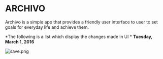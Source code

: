 # ARCHIVO # 

Archivo is a simple app that provides a friendly user interface to user to set goals for everyday life and achieve them.

*The following is a list which display the changes made in UI * 
**Tuesday, March 1, 2016**

![save.png](https://bitbucket.org/repo/ebKeoq/images/3981480252-save.png)
